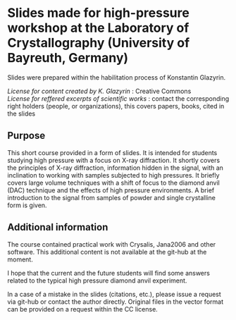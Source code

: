 # Slides made for high-pressure workshop at the Laboratory of Crystallography (University of Bayreuth, Germany)
Slides were prepared within the habilitation process of Konstantin Glazyrin.

_License for content created by K. Glazyrin_ : Creative Commons   
_License for reffered excerpts of scientific works_ : contact the corresponding right holders (people, or organizations), this covers papers, books, cited in the slides


## Purpose
This short course provided in a form of slides. It is intended for students studying high pressure with a focus on X-ray diffraction.
It shortly covers the principles of X-ray diffraction, information hidden in the signal, with an inclination to working with samples subjected to high pressures. It briefly covers large volume techniques with a shift of focus to the diamond anvil (DAC) technique and the effects of high pressure environments. A brief introduction to the signal from samples of powder and single crystalline form is given.

## Additional information
The course contained practical work with Crysalis, Jana2006 and other software. This additional content is not available at the git-hub at the moment.

I hope that the current and the future students will find some answers related to the typical high pressure diamond anvil experiment.

In a case of a mistake in the slides (citations, etc.), please issue a request via git-hub or contact the author directly. Original files in the vector format can be provided on a request within the CC license.